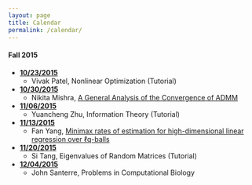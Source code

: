 ```yaml
---
layout: page
title: Calendar
permalink: /calendar/
---
```


#### Fall 2015
* **[10/23/2015](http://helios-reading.github.io/opt_vivak/)**
  * Vivak Patel, Nonlinear Optimization (Tutorial)
* **[10/30/2015](http://helios-reading.github.io/admm_nikita/)**
  * Nikita Mishra, [A General Analysis of the Convergence of ADMM](http://arxiv.org/abs/1502.02009)  
* **[11/06/2015](http://helios-reading.github.io/infoTheory_yc/)**   
  * Yuancheng Zhu, Information Theory (Tutorial)
* **[11/13/2015](http://helios-reading.github.io/minimaxLp-fan/)** 
  * Fan Yang, [Minimax rates of estimation for high-dimensional linear regression over ℓq-balls](http://arxiv.org/pdf/0910.2042.pdf)
* **[11/20/2015](http://helios-reading.github.io/randomMat-si/)** 
  * Si Tang, Eigenvalues of Random Matrices (Tutorial)
* **[12/04/2015](http://helios-reading.github.io/compBio-john/)** 
  * John Santerre, Problems in Computational Biology
 
